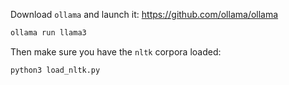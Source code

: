 Download `ollama` and launch it:
<https://github.com/ollama/ollama>

```bash
ollama run llama3
```

Then make sure you have the `nltk` corpora loaded:

```bash
python3 load_nltk.py
```

